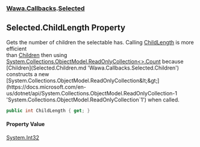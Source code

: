 ### [Wawa.Callbacks](Wawa.Callbacks.md 'Wawa.Callbacks').[Selected](Selected.md 'Wawa.Callbacks.Selected')

## Selected.ChildLength Property

Gets the number of children the selectable has. Calling [ChildLength](Selected.ChildLength.md 'Wawa.Callbacks.Selected.ChildLength') is more efficient  
than [Children](Selected.Children.md 'Wawa.Callbacks.Selected.Children') then using [System.Collections.ObjectModel.ReadOnlyCollection&lt;&gt;.Count](https://docs.microsoft.com/en-us/dotnet/api/System.Collections.ObjectModel.ReadOnlyCollection-1.Count 'System.Collections.ObjectModel.ReadOnlyCollection`1.Count') because  
[Children](Selected.Children.md 'Wawa.Callbacks.Selected.Children') constructs a new [System.Collections.ObjectModel.ReadOnlyCollection&lt;&gt;](https://docs.microsoft.com/en-us/dotnet/api/System.Collections.ObjectModel.ReadOnlyCollection-1 'System.Collections.ObjectModel.ReadOnlyCollection`1') when called.

```csharp
public int ChildLength { get; }
```

#### Property Value
[System.Int32](https://docs.microsoft.com/en-us/dotnet/api/System.Int32 'System.Int32')